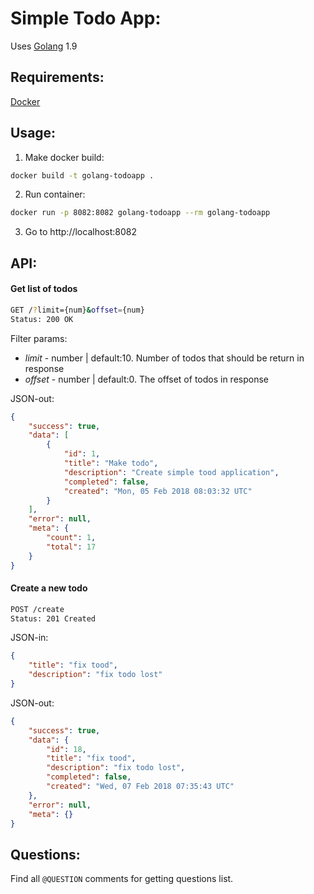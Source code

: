 Simple Todo App:
============

Uses [Golang](https://golang.org/) 1.9

Requirements:
------------

[Docker](https://www.docker.com/)

Usage:
------

1. Make docker build:
```bash
docker build -t golang-todoapp .
```

2. Run container:
```bash
docker run -p 8082:8082 golang-todoapp --rm golang-todoapp
```

3. Go to http://localhost:8082

API:
----

#### Get list of todos

```bash
GET /?limit={num}&offset={num}
Status: 200 OK
```
Filter params:
- *limit*  - number | default:10. Number of todos that should be return in response
- *offset* - number | default:0. The offset of todos in response

JSON-out:
```json
{
    "success": true,
    "data": [
        {
            "id": 1,
            "title": "Make todo",
            "description": "Create simple tood application",
            "completed": false,
            "created": "Mon, 05 Feb 2018 08:03:32 UTC"
        }
    ],
    "error": null,
    "meta": {
        "count": 1,
        "total": 17
    }
}
```

#### Create a new todo
```bash
POST /create
Status: 201 Created
```
JSON-in:
```json
{
	"title": "fix tood",
	"description": "fix todo lost"
}
```

JSON-out:
```json
{
    "success": true,
    "data": {
        "id": 18,
        "title": "fix tood",
        "description": "fix todo lost",
        "completed": false,
        "created": "Wed, 07 Feb 2018 07:35:43 UTC"
    },
    "error": null,
    "meta": {}
}
```

Questions:
----------
Find all `@QUESTION` comments for getting questions list.
